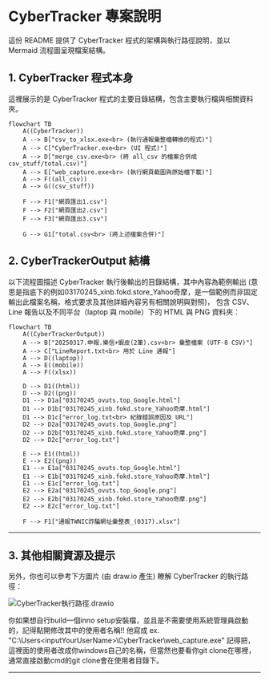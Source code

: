 # CyberTracker 專案說明

這份 README 提供了 CyberTracker 程式的架構與執行路徑說明，並以 Mermaid 流程圖呈現檔案結構。

## 1. CyberTracker 程式本身

這裡展示的是 CyberTracker 程式的主要目錄結構，包含主要執行檔與相關資料夾。

```mermaid
flowchart TB
    A((CyberTracker))
    A --> B["csv_to_xlsx.exe<br> (執行通報彙整檔轉換的程式)"]
    A --> C["CyberTracker.exe<br> (UI 程式)"]
    A --> D["merge_csv.exe<br> (將 all_csv 的檔案合併成 csv_stuff/total.csv)"]
    A --> E["web_capture.exe<br> (執行網頁截圖與原始檔下載)"]
    A --> F((all_csv))
    A --> G((csv_stuff))

    F --> F1["網頁匯出1.csv"]
    F --> F2["網頁匯出2.csv"]
    F --> F3["網頁匯出3.csv"]

    G --> G1["total.csv<br> (將上述檔案合併)"]
```

## 2. CyberTrackerOutput 結構

以下流程圖描述 CyberTracker 執行後輸出的目錄結構，其中內容為範例輸出
(意思是指底下的例如03170245_xinb.fokd.store_Yahoo奇摩，是一個範例而非固定輸出此檔案名稱，格式要求及其他詳細內容另有相關說明與對照)，
包含 CSV、Line 報告以及不同平台（laptop 與 mobile）下的 HTML 與 PNG 資料夾：

```mermaid
flowchart TB
    A((CyberTrackerOutput))
    A --> B["20250317.申報.樂信+蝦皮(2筆).csv<br> 彙整檔案 (UTF-8 CSV)"]
    A --> C["LineReport.txt<br> 用於 Line 通報"]
    A --> D((laptop))
    A --> E((mobile))
    A --> F((xlsx))

    D --> D1((html))
    D --> D2((png))
    D1 --> D1a["03170245_ovuts.top_Google.html"]
    D1 --> D1b["03170245_xinb.fokd.store_Yahoo奇摩.html"]
    D1 --> D1c["error_log.txt<br> 紀錄錯誤原因及 URL"]
    D2 --> D2a["03170245_ovuts.top_Google.png"]
    D2 --> D2b["03170245_xinb.fokd.store_Yahoo奇摩.png"]
    D2 --> D2c["error_log.txt"]

    E --> E1((html))
    E --> E2((png))
    E1 --> E1a["03170245_ovuts.top_Google.html"]
    E1 --> E1b["03170245_xinb.fokd.store_Yahoo奇摩.html"]
    E1 --> E1c["error_log.txt"]
    E2 --> E2a["03170245_ovuts.top_Google.png"]
    E2 --> E2b["03170245_xinb.fokd.store_Yahoo奇摩.png"]
    E2 --> E2c["error_log.txt"]

    F --> F1["通報TWNIC詐騙網址彙整表_(0317).xlsx"]
```

---

## 3. 其他相關資源及提示

另外，你也可以參考下方圖片 (由 draw.io 產生) 瞭解 CyberTracker 的執行路徑：

![CyberTracker執行路徑.drawio](https://hackmd.io/_uploads/SylPfscE3Jx.png)

你如果想自行build一個inno setup安裝檔，並且是不需要使用系統管理員啟動的，記得點開修改其中的使用者名稱!!
他寫成 ex. "C:\Users\<inputYourUserName>\CyberTracker\web_capture.exe" 記得把<inputYourUserName>，這裡面的使用者改成你windows自己的名稱，但當然也要看你git clone在哪裡，通常直接啟動cmd的git clone會在使用者目錄下。

---
